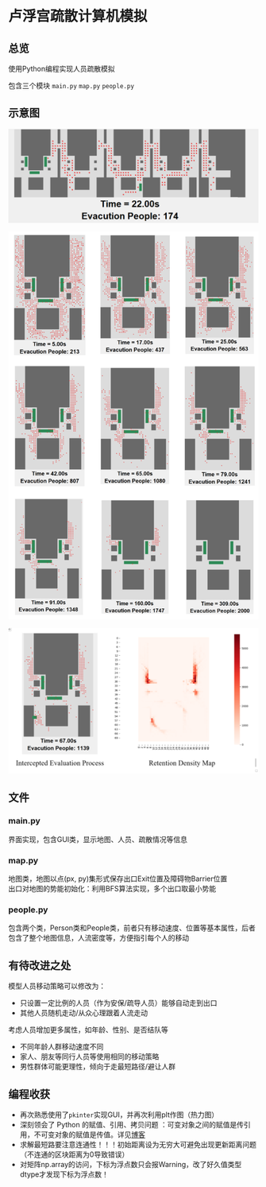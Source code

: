 # 卢浮宫疏散计算机模拟

## 总览

使用Python编程实现人员疏散模拟

包含三个模块 `main.py` `map.py` `people.py`

## 示意图

![img1](./img/img.png)

![5](./img/img2.png)

![8](./img/img3.png)

## 文件

### main.py

界面实现，包含GUI类，显示地图、人员、疏散情况等信息

### map.py
地图类，地图以点(px, py)集形式保存出口Exit位置及障碍物Barrier位置  
出口对地图的势能初始化：利用BFS算法实现，多个出口取最小势能

### people.py
包含两个类，Person类和People类，前者只有移动速度、位置等基本属性，后者包含了整个地图信息，人流密度等，方便指引每个人的移动

## 有待改进之处

模型人员移动策略可以修改为：
  - 只设置一定比例的人员（作为安保/疏导人员）能够自动走到出口
  - 其他人员随机走动/从众心理跟着人流走动

考虑人员增加更多属性，如年龄、性别、是否结队等
  - 不同年龄人群移动速度不同
  - 家人、朋友等同行人员等使用相同的移动策略
  - 男性群体可能更理性，倾向于走最短路径/避让人群

## 编程收获

  - 再次熟悉使用了`pkinter`实现GUI，并再次利用plt作图（热力图）
  - 深刻领会了 Python 的赋值、引用、拷贝问题 ：可变对象之间的赋值是传引用，不可变对象的赋值是传值。详见[博客](https://blog.csdn.net/dta0502/article/details/80827359)
  - 求解最短路要注意连通性！！！初始距离设为无穷大可避免出现更新距离问题（不连通的区块距离为0导致错误）
  - 对矩阵np.array的访问，下标为浮点数只会报Warning，改了好久值类型dtype才发现下标为浮点数！

  

